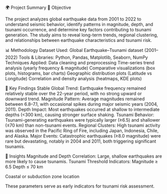 🌍 Project Summary
🔎 Objective

The project analyzes global earthquake data from 2001 to 2022 to understand seismic behavior, identify patterns in magnitude, depth, and tsunami occurrence, and determine key factors contributing to tsunami generation.
The study aims to reveal long-term trends, regional clustering, and relationships between earthquake characteristics and tsunami risk.

📊 Methodology
Dataset Used: Global Earthquake–Tsunami dataset (2001–2022)
Tools & Libraries: Python, Pandas, Matplotlib, Seaborn, NumPy
Techniques Applied:
Data cleaning and preprocessing
Time-series trend analysis (yearly frequency & magnitude)
Comparative visualizations (box plots, histograms, bar charts)
Geographic distribution plots (Latitude vs Longitude)
Correlation and density analysis (heatmaps, KDE plots)

🌋 Key Findings
Stable Global Trend: Earthquake frequency remained relatively stable over the 22-year period, with no strong upward or downward trend.
Magnitude Pattern: Average magnitudes remained between 6.8–7.1, with occasional spikes during major seismic years (2004, 2011).
Depth Impact: Most earthquakes occurred at shallow to intermediate depths (<300 km), causing stronger surface shaking.
Tsunami Behavior: Tsunami-generating earthquakes were typically larger (≥6.5) and shallower (≤70 km) than non-tsunami events.
Regional Clusters: High tsunami activity was observed in the Pacific Ring of Fire, including Japan, Indonesia, Chile, and Alaska.
Major Events: Catastrophic earthquakes (≥8.0 magnitude) were rare but devastating, notably in 2004 and 2011, both triggering significant tsunamis.

🌊 Insights
Magnitude and Depth Correlation: Large, shallow earthquakes are more likely to cause tsunamis.
Tsunami Threshold Indicators:
Magnitude ≥ 6.5
Depth ≤ 70 km

Coastal or subduction zone location

These parameters serve as early indicators for tsunami risk assessment.
